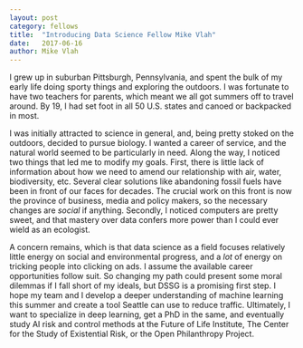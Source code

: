 ```yaml
---
layout: post
category: fellows
title:  "Introducing Data Science Fellow Mike Vlah"
date:   2017-06-16
author: Mike Vlah
---
```


I grew up in suburban Pittsburgh, Pennsylvania, and spent the bulk of my early life doing sporty things and exploring the outdoors. I was fortunate to have two teachers for parents, which meant we all got summers off to travel around. By 19, I had set foot in all 50 U.S. states and canoed or backpacked in most.

<!--excerpt-->

I was initially attracted to science in general, and, being pretty stoked on the outdoors, decided to pursue biology. I wanted a career of service, and the natural world seemed to be particularly in need. Along the way, I noticed two things that led me to modify my goals. First, there is little lack of information about how we need to amend our relationship with air, water, biodiversity, etc. Several clear solutions like abandoning fossil fuels have been in front of our faces for decades. The crucial work on this front is now the province of business, media and policy makers, so the necessary changes are _social_ if anything. Secondly, I noticed computers are pretty sweet, and that mastery over data confers more power than I could ever wield as an ecologist.

A concern remains, which is that data science as a field focuses relatively little energy on social and environmental progress, and a _lot_ of energy on tricking people into clicking on ads. I assume the available career opportunities follow suit. So changing my path could present some moral dilemmas if I fall short of my ideals, but DSSG is a promising first step. I hope my team and I develop a deeper understanding of machine learning this summer and create a tool Seattle can use to reduce traffic. Ultimately, I want to specialize in deep learning, get a PhD in the same, and eventually study AI risk and control methods at the Future of Life Institute, The Center for the Study of Existential Risk, or the Open Philanthropy Project.


